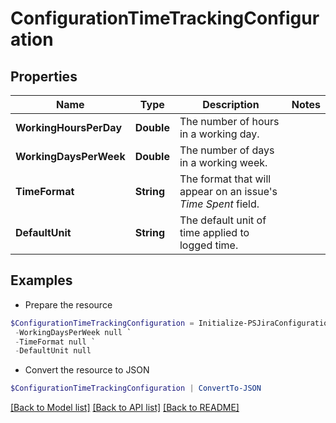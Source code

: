 # ConfigurationTimeTrackingConfiguration
## Properties

Name | Type | Description | Notes
------------ | ------------- | ------------- | -------------
**WorkingHoursPerDay** | **Double** | The number of hours in a working day. | 
**WorkingDaysPerWeek** | **Double** | The number of days in a working week. | 
**TimeFormat** | **String** | The format that will appear on an issue&#39;s *Time Spent* field. | 
**DefaultUnit** | **String** | The default unit of time applied to logged time. | 

## Examples

- Prepare the resource
```powershell
$ConfigurationTimeTrackingConfiguration = Initialize-PSJiraConfigurationTimeTrackingConfiguration  -WorkingHoursPerDay null `
 -WorkingDaysPerWeek null `
 -TimeFormat null `
 -DefaultUnit null
```

- Convert the resource to JSON
```powershell
$ConfigurationTimeTrackingConfiguration | ConvertTo-JSON
```

[[Back to Model list]](../README.md#documentation-for-models) [[Back to API list]](../README.md#documentation-for-api-endpoints) [[Back to README]](../README.md)

